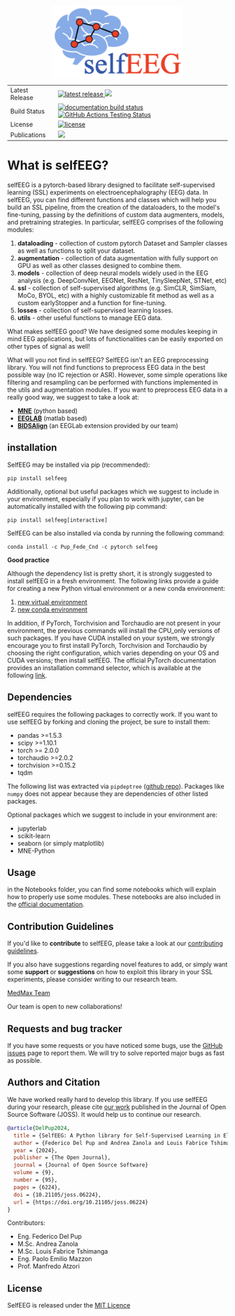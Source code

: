 <img src="Images/LibraryLogo.png"
        alt="Picture"
        width="300"
        style="display: block; margin: 0 auto" />

<table>
<tr>
  <td>Latest Release</td>
  <td>
    <a href="https://pypi.org/project/selfeeg/">
    <img src="https://img.shields.io/pypi/v/selfeeg" alt="latest release" />
    </a>
    <a href="https://anaconda.org/Pup_Fede_Cnd/selfeeg">
    <img src="https://anaconda.org/Pup_Fede_Cnd/selfeeg/badges/version.svg" />
    </a>
</tr>
<tr>
  <td>Build Status</td>
  <td>
    <a href="https://img.shields.io/readthedocs/selfeeg">
    <img src="https://img.shields.io/readthedocs/selfeeg" alt="documentation build status" />
    </a>
    <a href="https://github.com/MedMaxLab/selfEEG/actions/workflows/python-app.yml">
      <img src="https://github.com/MedMaxLab/selfEEG/actions/workflows/python-app.yml/badge.svg" alt="GitHub Actions Testing Status" />
    </a>
  </td>
</tr>
<tr>
  <td>License</td>
  <td>
    <a href="https://github.com/MedMaxLab/selfEEG/blob/main/LICENSE.md">
    <img src="https://img.shields.io/badge/License-MIT-yellow.svg"
        alt="license" />
    </a>
</td>
</tr>
<tr>
  <td>Publications</td>
  <td>
    <a href="https://joss.theoj.org/papers/ab7eaf53973996e7c8d49dada734de78">
        <img src="https://joss.theoj.org/papers/ab7eaf53973996e7c8d49dada734de78/status.svg">
    </a>
  </td>
</tr>
</table>


# What is selfEEG?
selfEEG is a pytorch-based library designed to facilitate self-supervised learning (SSL) experiments on electroencephalography (EEG) data. In selfEEG, you can find different functions and classes which will help you build an SSL pipeline, from the creation of the dataloaders, to the model's fine-tuning, passing by the definitions of custom data augmenters, models, and pretraining strategies.
In particular, selfEEG comprises of the following modules:

1. **dataloading** - collection of custom pytorch Dataset and Sampler classes as well as functions to split your dataset.
2. **augmentation** - collection of data augmentation with fully support on GPU as well as other classes designed to combine them.
3. **models** - collection of deep neural models widely used in the EEG analysis (e.g. DeepConvNet, EEGNet, ResNet, TinySleepNet, STNet, etc)
4. **ssl** - collection of self-supervised algorithms (e.g. SimCLR, SimSiam, MoCo, BYOL, etc) with a highly customizable fit method as well as a custom earlyStopper and a function for fine-tuning.
5. **losses** - collection of self-supervised learning losses.
6. **utils** - other useful functions to manage EEG data.

What makes selfEEG good? We have designed some modules keeping in mind EEG applications, but lots of functionalities can be easily exported on other types of signal as well!

What will you not find in selfEEG? SelfEEG isn't an EEG preprocessing library. You will not find functions to preprocess EEG data in the best possible way (no IC rejection or ASR). However, some simple operations like filtering and resampling can be performed with functions implemented in the utils and augmentation modules.
If you want to preprocess EEG data in a really good way, we suggest to take a look at:

- [**MNE**](https://mne.tools) (python based)
- [**EEGLAB**](https://sccn.ucsd.edu/eeglab) (matlab based)
- [**BIDSAlign**](https://github.com/MedMaxLab/BIDSAlign)
  (an EEGLab extension provided by our team)


## installation
SelfEEG may be installed via pip (recommended):
```
pip install selfeeg
```
Additionally, optional but useful packages which we suggest to include in your environment, especially if you plan to work with jupyter, can be automatically installed with the following pip command:
```
pip install selfeeg[interactive]
```

SelfEEG can be also installed via conda by running the following command:
```
conda install -c Pup_Fede_Cnd -c pytorch selfeeg
```

**Good practice**

Although the dependency list is pretty short, it is strongly suggested to install selfEEG in a fresh environment. The following links provide a guide for creating a new Python virtual environment or a new conda environment:

1. [new virtual environment](https://docs.python.org/3/library/venv.html)
2. [new conda environment](https://conda.io/projects/conda/en/latest/user-guide/tasks/manage-environments.html#creating-an-environment-with-commands)

In addition, if PyTorch, Torchvision and Torchaudio are not present in your environment, the previous commands will install the CPU_only versions of such packages.
If you have CUDA installed on your system, we strongly encourage you to first install PyTorch, Torchvision and Torchaudio by choosing the
right configuration, which varies depending on your OS and CUDA versions; then install selfEEG. The official PyTorch documentation provides an installation command selector, which is available at the following [link](https://pytorch.org/get-started/locally/).



## Dependencies
selfEEG requires the following packages to correctly work. If you want to use selfEEG by forking and cloning the project, be sure to install them:

- pandas >=1.5.3
- scipy >=1.10.1
- torch >= 2.0.0
- torchaudio >=2.0.2
- torchvision >=0.15.2
- tqdm

The following list was extracted via ``pipdeptree`` ([github repo](https://github.com/tox-dev/pipdeptree/tree/main)). Packages like ``numpy`` does not appear because they are dependencies of other listed packages.

Optional packages which we suggest to include in your environment are:

- jupyterlab
- scikit-learn
- seaborn (or simply matplotlib)
- MNE-Python


## Usage
in the Notebooks folder, you can find some notebooks which will explain how to properly use some modules. These notebooks are also included in the [official documentation](https://selfeeg.readthedocs.io/en/latest/index.html).


## Contribution Guidelines
If you'd like to **contribute** to selfEEG, please take a look at our [contributing guidelines](CONTRIBUTING.md).

If you also have suggestions regarding novel features to add, or simply want some **support** or **suggestions** on how to exploit this library in your SSL experiments, please consider writing to our research team.

[MedMax Team](mailto:manfredo.atzori@unipd.it&cc=federico.delpup@studenti.unipd.it,andrea.zanola@studenti.unipd.it,louisfabrice.tshimanga@unipd.it)

Our team is open to new collaborations!


## Requests and bug tracker
If you have some requests or you have noticed some bugs, use the [GitHub issues](https://github.com/MedMaxLab/selfEEG/issues) page to report them. We will try to solve reported major bugs as fast as possible.


## Authors and Citation
We have worked really hard to develop this library. If you use selfEEG during your research, please cite [our work](https://doi.org/10.21105/joss.06224) published in the Journal of Open Source Software (JOSS). It would help us to continue our research.

```bibtex
@article{DelPup2024,
  title = {SelfEEG: A Python library for Self-Supervised Learning in Electroencephalography},
  author = {Federico Del Pup and Andrea Zanola and Louis Fabrice Tshimanga and Paolo Emilio Mazzon and Manfredo Atzori},
  year = {2024},
  publisher = {The Open Journal},
  journal = {Journal of Open Source Software}
  volume = {9},
  number = {95},
  pages = {6224},
  doi = {10.21105/joss.06224},
  url = {https://doi.org/10.21105/joss.06224}
}
```

Contributors:
- Eng. Federico Del Pup
- M.Sc. Andrea Zanola
- M.Sc. Louis Fabrice Tshimanga
- Eng. Paolo Emilio Mazzon
- Prof. Manfredo Atzori

## License
SelfEEG is released under the
[MIT Licence](LICENSE.md)
